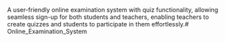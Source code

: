 A user-friendly online examination system with
quiz functionality, allowing seamless sign-up for
both students and teachers, enabling teachers to
create quizzes and students to participate in them
effortlessly.# Online_Examination_System
